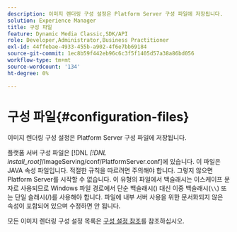 ```yaml
---
description: 이미지 렌더링 구성 설정은 Platform Server 구성 파일에 저장됩니다.
solution: Experience Manager
title: 구성 파일
feature: Dynamic Media Classic,SDK/API
role: Developer,Administrator,Business Practitioner
exl-id: 44ffebae-4933-455b-a902-4f6e7bb69184
source-git-commit: 1ec8b59f442eb96c6c3f5f1405d57a38a86bd056
workflow-type: tm+mt
source-wordcount: '134'
ht-degree: 0%

---
```


# 구성 파일{#configuration-files}

이미지 렌더링 구성 설정은 Platform Server 구성 파일에 저장됩니다.

플랫폼 서버 구성 파일은 [!DNL *[!DNL install_root]*/ImageServing/conf/PlatformServer.conf]에 있습니다. 이 파일은 JAVA 속성 파일입니다. 적절한 규칙을 따르려면 주의해야 합니다. 그렇지 않으면 Platform Server를 시작할 수 없습니다. 이 유형의 파일에서 백슬래시는 이스케이프 문자로 사용되므로 Windows 파일 경로에서 단순 백슬래시(\) 대신 이중 백슬래시(`\\`) 또는 단일 슬래시(/)를 사용해야 합니다. 파일에 내부 서버 사용을 위한 문서화되지 않은 속성이 포함되어 있으며 수정하면 안 됩니다.

모든 이미지 렌더링 구성 설정 목록은 [구성 설정 참조](../../../../../ir-api/server-admin/image-rendering-api-ref/c-ir-server-administration/c-ir-configuration-settings-reference/c-ir-configuration-settings-reference.md#concept-6947a512d4c94e9fb8a71b80243fee81)를 참조하십시오.
